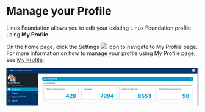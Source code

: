 # Manage your Profile

Linux Foundation allows you to edit your existing Linux Foundation profile using **My Profile**.

On the home page, click the Settings ![](https://firebasestorage.googleapis.com/v0/b/gitbook-28427.appspot.com/o/assets%2F-M2DCN9UgoRgMEkgnLyP%2F-MC0FRZyxcRenFpW9e7E%2F-MC0GT1AN-KxFBwUOhtv%2FSettins.png?alt=media&token=bc0a74ae-7863-4b0f-82a3-0407eede7f34) icon to navigate to My Profile page. For more information on how to manage your profile using My Profile page, see [My Profile](https://docs.linuxfoundation.org/docs/my-profile).

![Account Settings](../.gitbook/assets/account-settings-company-dashboard.png)

